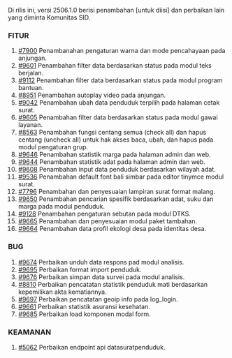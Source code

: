 Di rilis ini, versi 2506.1.0 berisi penambahan [untuk diisi] dan perbaikan lain yang diminta Komunitas SID.


### FITUR

1. [#7900](https://github.com/OpenSID/OpenSID/issues/7900) Penambanahan pengaturan warna dan mode pencahayaan pada anjungan.
2. [#9601](https://github.com/OpenSID/OpenSID/issues/9601) Penambahan filter data berdasarkan status pada modul teks berjalan.
3. [#9112](https://github.com/OpenSID/OpenSID/issues/9112) Penambahan filter data berdasarkan status pada modul program bantuan.
4. [#8951](https://github.com/OpenSID/OpenSID/issues/8951) Penambahan autoplay video pada anjungan.
5. [#9042](https://github.com/OpenSID/OpenSID/issues/9042) Penambahan ubah data penduduk terpilih pada halaman cetak surat.
6. [#9605](https://github.com/OpenSID/OpenSID/issues/9605) Penambahan filter data berdasarkan status pada modul gawai layanan.
7. [#8563](https://github.com/OpenSID/OpenSID/issues/8563) Penambahan fungsi centang semua (check all) dan hapus centang (uncheck all) untuk hak akses baca, ubah, dan hapus pada modul pengaturan grup.
8. [#9646](https://github.com/OpenSID/OpenSID/issues/9646) Penambahan statistik marga pada halaman admin dan web.
9. [#9644](https://github.com/OpenSID/OpenSID/issues/9644) Penambahan statistik adat pada halaman admin dan web.
10. [#9608](https://github.com/OpenSID/OpenSID/issues/9608) Penambahan input data penduduk berdasarkan wilayah adat.
11. [#9536](https://github.com/OpenSID/OpenSID/issues/9536) Penambahan default font bali simbar pada editor tinymce modul surat.
12. [#7796](https://github.com/OpenSID/OpenSID/issues/7796) Penambahan dan penyesuaian lampiran surat format malang.
13. [#9650](https://github.com/OpenSID/OpenSID/issues/9650) Penambahan pencarian spesifik berdasarkan adat, suku dan marga pada modul penduduk.
14. [#9128](https://github.com/OpenSID/OpenSID/issues/9128) Penambahan pengaturan sebutan pada modul DTKS.
15. [#9665](https://github.com/OpenSID/OpenSID/issues/9665) Penambahan dan penyesuaian modul paket tambahan.
16. [#9664](https://github.com/OpenSID/OpenSID/issues/9664) Penambahan data profil ekologi desa pada identitas desa.


### BUG
1. [#9674](https://github.com/OpenSID/OpenSID/issues/9674) Perbaikan unduh data respons pad modul analisis.
2. [#9695](https://github.com/OpenSID/OpenSID/issues/9695) Perbaikan format import penduduk.
3. [#9676](https://github.com/OpenSID/OpenSID/issues/9676) Perbaikan simpan data survei pada modul analisis.
4. [#8810](https://github.com/OpenSID/OpenSID/issues/8810) Perbaikan pencatatan statistik penduduk mati berdasarkan kepemilikan akta kematiannya.
5. [#9697](https://github.com/OpenSID/OpenSID/issues/9697) Perbaikan pencatatan geoip info pada log_login.
6. [#9661](https://github.com/OpenSID/OpenSID/issues/9661) Perbaikan statistik asuransi kesehatan.
7. [#9685](https://github.com/OpenSID/OpenSID/issues/9685) Perbaikan load komponen modal form.


### KEAMANAN

1. [#5062](https://github.com/OpenSID/premium/issues/5062) Perbaikan endpoint api datasuratpenduduk.
